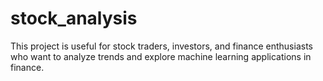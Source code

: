 # stock_analysis
This project is useful for stock traders, investors, and finance enthusiasts who want to analyze trends and explore machine learning applications in finance.
